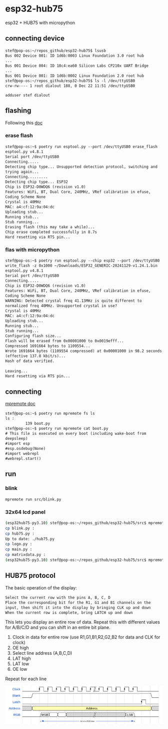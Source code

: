 # esp32-hub75
esp32 + HUB75 with micropython


## connecting device

```shell
stef@pop-os:~/repos_github/esp32-hub75$ lsusb
Bus 002 Device 001: ID 1d6b:0003 Linux Foundation 3.0 root hub
...
Bus 001 Device 004: ID 10c4:ea60 Silicon Labs CP210x UART Bridge
...
Bus 001 Device 001: ID 1d6b:0002 Linux Foundation 2.0 root hub
stef@pop-os:~/repos_github/esp32-hub75$ ls -l /dev/ttyUSB0 
crw-rw---- 1 root dialout 188, 0 Dec 22 11:51 /dev/ttyUSB0
```

```shell
adduser stef dialout
```

## flashing

Following this [doc](https://docs.micropython.org/en/latest/esp32/tutorial/intro.html)

### erase flash

```shell
stef@pop-os:~$ poetry run esptool.py --port /dev/ttyUSB0 erase_flash
esptool.py v4.8.1
Serial port /dev/ttyUSB0
Connecting.....
Detecting chip type... Unsupported detection protocol, switching and trying again...
Connecting.........
Detecting chip type... ESP32
Chip is ESP32-D0WDQ6 (revision v1.0)
Features: WiFi, BT, Dual Core, 240MHz, VRef calibration in efuse, Coding Scheme None
Crystal is 40MHz
MAC: a4:cf:12:9a:04:dc
Uploading stub...
Running stub...
Stub running...
Erasing flash (this may take a while)...
Chip erase completed successfully in 8.7s
Hard resetting via RTS pin...
```

### flas with micropython

```shell
stef@pop-os:~$ poetry run esptool.py --chip esp32 --port /dev/ttyUSB0 write_flash -z 0x1000 ~/Downloads/ESP32_GENERIC-20241129-v1.24.1.bin
esptool.py v4.8.1
Serial port /dev/ttyUSB0
Connecting.....
Chip is ESP32-D0WDQ6 (revision v1.0)
Features: WiFi, BT, Dual Core, 240MHz, VRef calibration in efuse, Coding Scheme None
WARNING: Detected crystal freq 41.13MHz is quite different to normalized freq 40MHz. Unsupported crystal in use?
Crystal is 40MHz
MAC: a4:cf:12:9a:04:dc
Uploading stub...
Running stub...
Stub running...
Configuring flash size...
Flash will be erased from 0x00001000 to 0x0019efff...
Compressed 1691664 bytes to 1109554...
Wrote 1691664 bytes (1109554 compressed) at 0x00001000 in 98.2 seconds (effective 137.8 kbit/s)...
Hash of data verified.

Leaving...
Hard resetting via RTS pin...
```

## connecting

[mpremote doc](https://docs.micropython.org/en/latest/reference/mpremote.html)

```shell
stef@pop-os:~$ poetry run mpremote fs ls
ls :
         139 boot.py
stef@pop-os:~$ poetry run mpremote cat boot.py
# This file is executed on every boot (including wake-boot from deepsleep)
#import esp
#esp.osdebug(None)
#import webrepl
#webrepl.start()
```

## run

### blink

```shell
mpremote run src/blink.py
```

### 32x64 lcd panel

```bash
(esp32hub75-py3.10) stef@pop-os:~/repos_github/esp32-hub75/src$ mpremote cp *.py :
cp blink.py :
cp hub75.py :
Up to date: ./hub75.py
cp logo.py :
cp main.py :                            
cp matrixdata.py :
(esp32hub75-py3.10) stef@pop-os:~/repos_github/esp32-hub75/src$ mpremote run main.py
```

## HUB75 protocol

The basic operation of the display:

    Select the current row with the pins A, B, C, D
    Place the corresponding bit for the R1, G1 and B1 channels on the input, then shift it into the display by bringing CLK up and down
    When the current row is complete, bring LATCH up and down

This lets you display an entire row of data. Repeat this with different values for A/B/C/D and you can shift in an entire bit plane.

1. Clock in data for entire row (use R1,G1,B1,R2,G2,B2 for data and CLK for clock)
2. OE high
3. Select line address (A,B,C,D)
4. LAT high
5. LAT low
6. OE low

Repeat for each line

![diagramme](doc/matrix_wave-1.png)